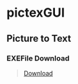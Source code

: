 # pictexGUI
## Picture to Text
### EXEFile Download
>[Download](https://github.com/BX293APEN/pictexGUI/raw/main/pictexGUI.exe)
